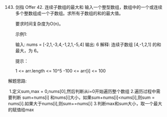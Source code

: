 143. 剑指 Offer 42. 连续子数组的最大和
     输入一个整型数组，数组中的一个或连续多个整数组成一个子数组。求所有子数组的和的最大值。

     要求时间复杂度为O(n)。

      

     示例1:

     输入: nums = [-2,1,-3,4,-1,2,1,-5,4]
     输出: 6
     解释: 连续子数组 [4,-1,2,1] 的和最大，为 6。


     提示：

     1 <= arr.length <= 10^5
     -100 <= arr[i] <= 100

解题思路:

​    1.定义sum,max = 0,nums[0],然后判断从i=0开始遍历整个数组
​    2.遍历过程中需要判断 sum+nums[i] 和nums[i]大小，如果sum+nums[i]<nums[i],则sum = nums[i].如果大于nums[i],则sum+=nums[i]
​    3.判断max和sum大小，取一个最大的赋值给max